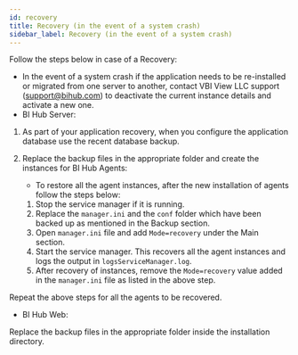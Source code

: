 ```yaml
---
id: recovery
title: Recovery (in the event of a system crash)
sidebar_label: Recovery (in the event of a system crash)
---
```


Follow the steps below in case of a Recovery:

* In the event of a system crash if the application needs to be re-installed or migrated from one server to another, contact VBI View LLC support (<support@bihub.com>) to deactivate the current instance details and activate a new one.
* BI Hub Server:

1. As part of your application recovery, when you configure the application database use the recent database backup.
1. Replace the backup files in the appropriate folder and create the instances for BI Hub Agents:

   * To restore all the agent instances, after the new installation of agents follow the steps below:

   1. Stop the service manager if it is running.
   1. Replace the `manager.ini` and the `conf` folder which have been backed up as mentioned in the Backup section.
   1. Open `manager.ini` file and add `Mode=recovery` under the Main section.
   1. Start the service manager. This recovers all the agent instances and logs the output in `logsServiceManager.log`.
   1. After recovery of instances, remove the `Mode=recovery` value added in the `manager.ini` file as listed in the above step.
 
Repeat the above steps for all the agents to be recovered.

* BI Hub Web:

Replace the backup files in the appropriate folder inside the installation directory.
